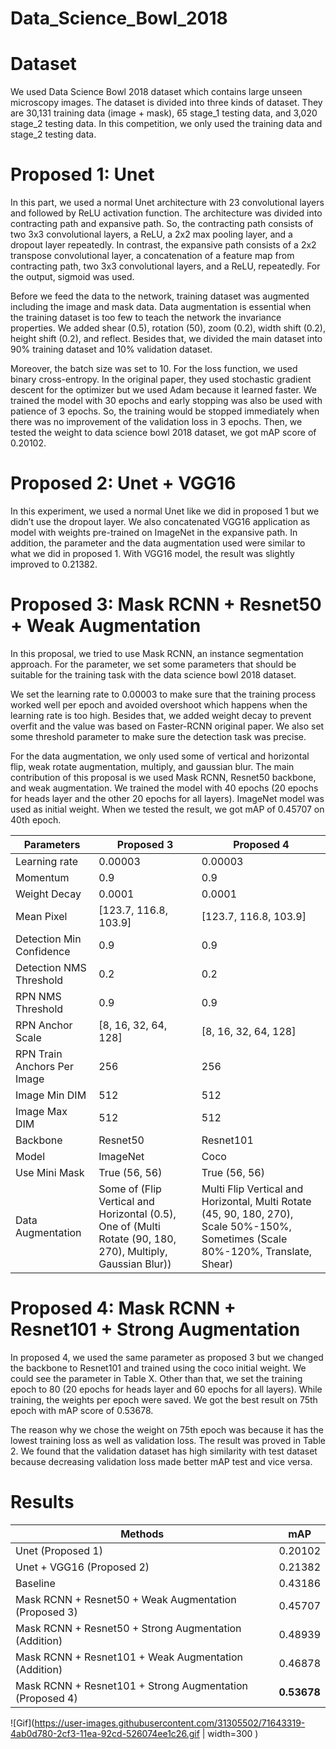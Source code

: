 # Data_Science_Bowl_2018

# Dataset
We used Data Science Bowl 2018 dataset which contains large unseen microscopy images. The dataset is divided into three kinds of dataset. They are 30,131 training data (image + mask), 65 stage_1 testing data, and 3,020 stage_2 testing data. In this competition, we only used the training data and stage_2 testing data.

# Proposed 1: Unet
In this part, we used a normal Unet architecture with 23 convolutional layers and followed by ReLU activation function. The architecture was divided into contracting path and expansive path. So, the contracting path consists of two 3x3 convolutional layers, a ReLU, a 2x2 max pooling layer, and a dropout layer repeatedly. In contrast, the expansive path consists of a 2x2 transpose convolutional layer, a concatenation of a feature map from contracting path, two 3x3 convolutional layers, and a ReLU, repeatedly. For the output, sigmoid was used.

Before we feed the data to the network, training dataset was augmented including the image and mask data. Data augmentation is essential when the training dataset is too few to teach the network the invariance properties. We added shear (0.5), rotation (50), zoom (0.2), width shift (0.2), height shift (0.2), and reflect. Besides that, we divided the main dataset into 90% training dataset and 10% validation dataset.

Moreover, the batch size was set to 10. For the loss function, we used binary cross-entropy. In the original paper, they used stochastic gradient descent for the optimizer but we used Adam because it learned faster. We trained the model with 30 epochs and early stopping was also be used with patience of 3 epochs. So, the training would be stopped immediately when there was no improvement of the validation loss in 3 epochs. Then, we tested the weight to data science bowl 2018 dataset, we got mAP score of 0.20102.

# Proposed 2: Unet + VGG16
In this experiment, we used a normal Unet like we did in proposed 1 but we didn’t use the dropout layer. We also concatenated VGG16 application as model with weights pre-trained on ImageNet in the expansive path. In addition, the parameter and the data augmentation used were similar to what we did in proposed 1. With VGG16 model, the result was slightly improved to 0.21382.

# Proposed 3: Mask RCNN + Resnet50 + Weak Augmentation
In this proposal, we tried to use Mask RCNN, an instance segmentation approach. For the parameter, we set some parameters that should be suitable for the training task with the data science bowl 2018 dataset.

We set the learning rate to 0.00003 to make sure that the training process worked well per epoch and avoided overshoot which happens when the learning rate is too high. Besides that, we added weight decay to prevent overfit and the value was based on Faster-RCNN original paper. We also set some threshold parameter to make sure the detection task was precise.

For the data augmentation, we only used some of vertical and horizontal flip, weak rotate augmentation, multiply, and gaussian blur. The main contribution of this proposal is we used Mask RCNN, Resnet50 backbone, and weak augmentation. We trained the model with 40 epochs (20 epochs for heads layer and the other 20 epochs for all layers). ImageNet model was used as initial weight. When we tested the result, we got mAP of 0.45707 on 40th epoch.

|   Parameters  |   Proposed 3  |   Proposed 4  |
| ------------- | ------------- | ------------- |
| Learning rate  | 0.00003  | 0.00003  |
| Momentum  | 0.9  | 0.9  |
| Weight Decay  | 0.0001  | 0.0001  |
| Mean Pixel  | [123.7, 116.8, 103.9]  | [123.7, 116.8, 103.9]  |
| Detection Min Confidence  | 0.9  | 0.9  |
| Detection NMS Threshold  | 0.2  | 0.2  |
| RPN NMS Threshold  | 0.9  | 0.9  |
| RPN Anchor Scale  | [8, 16, 32, 64, 128]  | [8, 16, 32, 64, 128] |
| RPN Train Anchors Per Image  | 256 | 256  |
| Image Min DIM  | 512  | 512 |
| Image Max DIM  | 512  | 512 |
| Backbone  | Resnet50  | Resnet101  |
| Model  | ImageNet  | Coco |
| Use Mini Mask  | True (56, 56)  | True (56, 56)  |
| Data Augmentation  | Some of (Flip Vertical and Horizontal (0.5), One of (Multi Rotate (90, 180, 270), Multiply, Gaussian Blur))  | Multi Flip Vertical and Horizontal, Multi Rotate (45, 90, 180, 270), Scale 50%-150%, Sometimes (Scale 80%-120%, Translate, Shear)  |

# Proposed 4: Mask RCNN + Resnet101 + Strong Augmentation
In proposed 4, we used the same parameter as proposed 3 but we changed the backbone to Resnet101 and trained using the coco initial weight. We could see the parameter in Table X. Other than that, we set the training epoch to 80 (20 epochs for heads layer and 60 epochs for all layers). While training, the weights per epoch were saved. We got the best result on 75th epoch with mAP score of 0.53678.

The reason why we chose the weight on 75th epoch was because it has the lowest training loss as well as validation loss. The result was proved in Table 2. We found that the validation dataset has high similarity with test dataset because decreasing validation loss made better mAP test and vice versa.

# Results

|   Methods  |   mAP  |
| ------------- | ------------- |
| Unet (Proposed 1)  | 0.20102  |
| Unet + VGG16 (Proposed 2)  | 0.21382 |
| Baseline  | 0.43186 |
| Mask RCNN + Resnet50 + Weak Augmentation (Proposed 3)  | 0.45707  |
| Mask RCNN + Resnet50 + Strong Augmentation (Addition)  | 0.48939  |
| Mask RCNN + Resnet101 + Weak Augmentation (Addition)  | 0.46878  |
| Mask RCNN + Resnet101 + Strong Augmentation (Proposed 4)  | **0.53678**  |

![Gif](https://user-images.githubusercontent.com/31305502/71643319-4ab0d780-2cf3-11ea-92cd-526074ee1c26.gif | width=300 )
